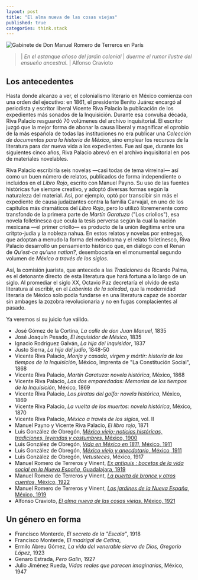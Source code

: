 ```yaml
---
layout: post
title: "El alma nueva de las cosas viejas"
published: true
categories: think.stack
---
```


![Gabinete de Don Manuel Romero de Terreros en París](https://d1lfxha3ugu3d4.cloudfront.net/images/opencollection/objects/size4/53.180.1.jpg)

> | *En el estanque añoso del jardín colonial*
> | *duerme el rumor ilustre del ensueño ancestral.*
> |                                      Alfonso Cravioto

## Los antecedentes

Hasta donde alcanzo a ver, el colonialismo literario en México comienza con una orden del ejecutivo: en 1861, el presidente Benito Juárez encargó al periodista y escritor liberal Vicente Riva Palacio la publicación de los expedientes más sonados de la Inquisición. 
Durante esa convulsa década, Riva Palacio resguardó 70 volúmenes del archivo inquisitorial. 
El escritor juzgó que la mejor forma de abonar la causa liberal y magnificar el oprobio de la más española de todas las instituciones no era publicar una *Colección de documentos para la historia de México*, sino emplear los recursos de la literatura para dar nueva vida a los expedientes. 
Fue así que, durante los siguientes cinco años, Riva Palacio abrevó en el archivo inquisitorial en pos de materiales novelables. 

Riva Palacio escribiría seis novelas —casi todas de tema virreinal— así como un buen número de relatos, publicados de forma independiente o incluidos en el *Libro Rojo*, escrito con Manuel Payno. 
Su uso de las fuentes históricas fue siempre creativo, y adoptó diversas formas según la naturaleza del material. 
Así, por ejemplo, optó por transcibir sin más el expediente de causa judaizantes contra la familia Carvajal, en uno de los capítulos más dramáticos del *Libro Rojo*, pero lo utilizó libremenente como transfondo de la primera parte de *Martín Garatuza* ("Los criollos"), esa novela folletinesca que ocula la tesis perversa según la cual la nación mexicana —el primer criollo— es producto de la unión ilegítima entre una critpto-judía y la nobleza nahua. 
En estos relatos y novelas por entregas, que adoptan a menudo la forma del melodrama y el relato folletinesco, Riva Palacio desarrolló un pensamiento histórico que, en diálogo con el Renan de *Qu'est-ce qu'une nation?*, desembocaría en el monumental segundo volumen de *México a través de los siglos*.

Así, la comisión juarista, que antecede a las *Tradiciones* de Ricardo Palma, es el detonante directo de esta literatura que hará fortuna a lo largo de un siglo.
Al promediar el siglo XX, Octavio Paz decretaría el olvido de esta literatura al escribir, en el *Laberinto de la soledad*, que la modernidad literaria de México solo podía fundarse en una literatura capaz de abordar sin ambages la zozobra revolucionaria y no en fugas complacientes al pasado.

Ya veremos si su juicio fue válido.


- José Gómez de la Cortina, *La calle de don Juan Manuel*, 1835
- José Joaquín Pesado, *El inquisidor de México*, 1835
- Ignacio Rodríguez Galván, *La hija del inquisidor*, 1837
- Justo Sierra, *La hija del judío*, 1848-50
- Vicente Riva Palacio, *Monja y casada, virgen y mártir: historia de los tiempos de la Inquisición*, México, Imprenta de "La Constitución Social", 1868 
- Vicente Riva Palacio, *Martín Garatuza: novela histórica*, México, 1868
- Vicente Riva Palacio, *Las dos emparedadas: Memorias de los tiempos de la Inquisición*, México, 1869
- Vicente Riva Palacio, *Los piratas del golfo: novela histórica*, México, 1869
- Vicente Riva Palacio, *La vuelta de los muertos: novela histórica*, México, 1870
- Vicente Riva Palacio, *México a través de los siglos*, vol. II
- Manuel Payno y Vicente Riva Palacio, *El libro rojo*, 1871
- Luis González de Obregón, [*México viejo; noticias históricas, tradiciones, leyendas y costumbres*, México, 1900](https://archive.org/details/mxicoviejoyane00gonz/page/n4)
- Luis González de Obregón, [*Vida en México en 1811*, México, 1911](https://archive.org/details/lavidademexicoen00gonz/page/14)
- Luis González de Obregón, [*México viejo y anecdotario*, México, 1911](https://archive.org/details/mxicoviejoyane00gonz)
- Luis González de Obregón, *Vetusteces*, México, 1917
- Manuel Romero de Terreros y Vinent, [*Ex antiquis : bocetos de la vida social en la Nueva España*, Guadalajara, 1919](https://archive.org/details/exantiquisboceto00romeuoft/page/n5)
- Manuel Romero de Terreros y Vinent, [*La puerta de bronce y otros cuentos*, México, 1922]()
- Manuel Romero de Terreros y Vinent, [*Los jardines de la Nueva España*, México, 1919](https://babel.hathitrust.org/cgi/pt?id=uc1.31158006029622;view=1up;seq=10)
- Alfonso Cravioto, [*El alma nueva de las cosas viejas*, México, 1921](https://babel.hathitrust.org/cgi/pt?id=txu.059173025262872;view=1up;seq=13)

## Un género en forma

- Francisco Monterde, *El secreto de la "Escala"*, 1918
- Francisco Monterde, *El madrigal de Cetina*, 
- Ermilo Abreu Gómez, *La vida del venerable siervo de Dios, Gregorio López*, 1923
- Genaro Estrada, *Pero Galín*, 1927
- Julio Jiménez Rueda, *Vidas reales que parecen imaginarias*, México, 1947

